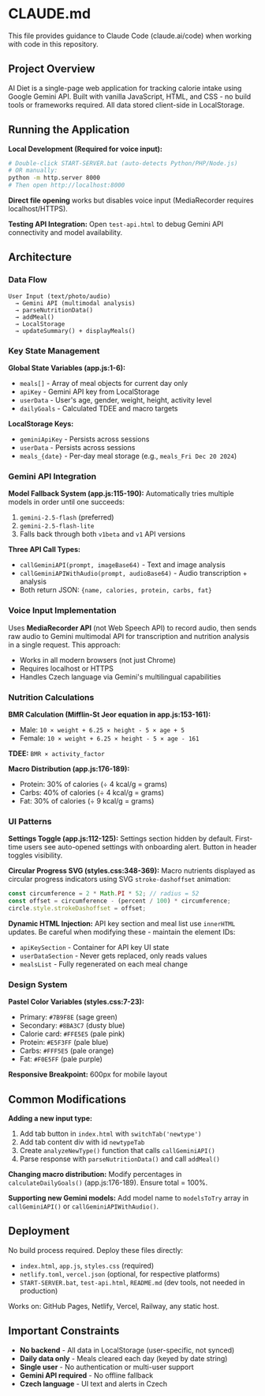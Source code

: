 # CLAUDE.md

This file provides guidance to Claude Code (claude.ai/code) when working with code in this repository.

## Project Overview

AI Diet is a single-page web application for tracking calorie intake using Google Gemini API. Built with vanilla JavaScript, HTML, and CSS - no build tools or frameworks required. All data stored client-side in LocalStorage.

## Running the Application

**Local Development (Required for voice input):**
```bash
# Double-click START-SERVER.bat (auto-detects Python/PHP/Node.js)
# OR manually:
python -m http.server 8000
# Then open http://localhost:8000
```

**Direct file opening** works but disables voice input (MediaRecorder requires localhost/HTTPS).

**Testing API Integration:**
Open `test-api.html` to debug Gemini API connectivity and model availability.

## Architecture

### Data Flow
```
User Input (text/photo/audio)
  → Gemini API (multimodal analysis)
  → parseNutritionData()
  → addMeal()
  → LocalStorage
  → updateSummary() + displayMeals()
```

### Key State Management

**Global State Variables (app.js:1-6):**
- `meals[]` - Array of meal objects for current day only
- `apiKey` - Gemini API key from LocalStorage
- `userData` - User's age, gender, weight, height, activity level
- `dailyGoals` - Calculated TDEE and macro targets

**LocalStorage Keys:**
- `geminiApiKey` - Persists across sessions
- `userData` - Persists across sessions
- `meals_{date}` - Per-day meal storage (e.g., `meals_Fri Dec 20 2024`)

### Gemini API Integration

**Model Fallback System (app.js:115-190):**
Automatically tries multiple models in order until one succeeds:
1. `gemini-2.5-flash` (preferred)
2. `gemini-2.5-flash-lite`
3. Falls back through both `v1beta` and `v1` API versions

**Three API Call Types:**
- `callGeminiAPI(prompt, imageBase64)` - Text and image analysis
- `callGeminiAPIWithAudio(prompt, audioBase64)` - Audio transcription + analysis
- Both return JSON: `{name, calories, protein, carbs, fat}`

### Voice Input Implementation

Uses **MediaRecorder API** (not Web Speech API) to record audio, then sends raw audio to Gemini multimodal API for transcription and nutrition analysis in a single request. This approach:
- Works in all modern browsers (not just Chrome)
- Requires localhost or HTTPS
- Handles Czech language via Gemini's multilingual capabilities

### Nutrition Calculations

**BMR Calculation (Mifflin-St Jeor equation in app.js:153-161):**
- Male: `10 × weight + 6.25 × height - 5 × age + 5`
- Female: `10 × weight + 6.25 × height - 5 × age - 161`

**TDEE:** `BMR × activity_factor`

**Macro Distribution (app.js:176-189):**
- Protein: 30% of calories (÷ 4 kcal/g = grams)
- Carbs: 40% of calories (÷ 4 kcal/g = grams)
- Fat: 30% of calories (÷ 9 kcal/g = grams)

### UI Patterns

**Settings Toggle (app.js:112-125):**
Settings section hidden by default. First-time users see auto-opened settings with onboarding alert. Button in header toggles visibility.

**Circular Progress SVG (styles.css:348-369):**
Macro nutrients displayed as circular progress indicators using SVG `stroke-dashoffset` animation:
```javascript
const circumference = 2 * Math.PI * 52; // radius = 52
const offset = circumference - (percent / 100) * circumference;
circle.style.strokeDashoffset = offset;
```

**Dynamic HTML Injection:**
API key section and meal list use `innerHTML` updates. Be careful when modifying these - maintain the element IDs:
- `apiKeySection` - Container for API key UI state
- `userDataSection` - Never gets replaced, only reads values
- `mealsList` - Fully regenerated on each meal change

### Design System

**Pastel Color Variables (styles.css:7-23):**
- Primary: `#7B9F8E` (sage green)
- Secondary: `#8BA3C7` (dusty blue)
- Calorie card: `#FFE5E5` (pale pink)
- Protein: `#E5F3FF` (pale blue)
- Carbs: `#FFF5E5` (pale orange)
- Fat: `#F0E5FF` (pale purple)

**Responsive Breakpoint:** 600px for mobile layout

## Common Modifications

**Adding a new input type:**
1. Add tab button in `index.html` with `switchTab('newtype')`
2. Add tab content div with id `newtypeTab`
3. Create `analyzeNewType()` function that calls `callGeminiAPI()`
4. Parse response with `parseNutritionData()` and call `addMeal()`

**Changing macro distribution:**
Modify percentages in `calculateDailyGoals()` (app.js:176-189). Ensure total = 100%.

**Supporting new Gemini models:**
Add model name to `modelsToTry` array in `callGeminiAPI()` or `callGeminiAPIWithAudio()`.

## Deployment

No build process required. Deploy these files directly:
- `index.html`, `app.js`, `styles.css` (required)
- `netlify.toml`, `vercel.json` (optional, for respective platforms)
- `START-SERVER.bat`, `test-api.html`, `README.md` (dev tools, not needed in production)

Works on: GitHub Pages, Netlify, Vercel, Railway, any static host.

## Important Constraints

- **No backend** - All data in LocalStorage (user-specific, not synced)
- **Daily data only** - Meals cleared each day (keyed by date string)
- **Single user** - No authentication or multi-user support
- **Gemini API required** - No offline fallback
- **Czech language** - UI text and alerts in Czech

